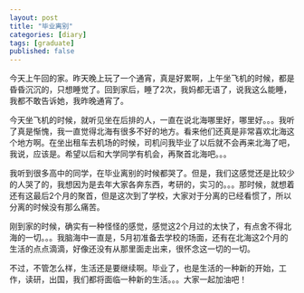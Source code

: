 ```yaml
---
layout: post
title: "毕业离别"
categories: [diary]
tags: [graduate]
published: false
---
```


今天上午回的家。昨天晚上玩了一个通宵，真是好累啊，上午坐飞机的时候，都是昏昏沉沉的，只想睡觉了。回到家后，睡了2次，我妈都无语了，说我这么能睡，我都不敢告诉她，我昨晚通宵了。

今天坐飞机的时候，就听见坐在后排的人，一直在说北海哪里好，哪里好。。。我听了真是惭愧，我一直觉得北海有很多不好的地方。看来他们还真是非常喜欢北海这个地方啊。在坐出租车去机场的时候，司机问我毕业了以后就不会再来北海了吧，我说，应该是。希望以后和大学同学有机会，再聚首北海吧。。。

我听到很多高中的同学，在毕业离别的时候都哭了。但是，我们这感觉还是比较少的人哭了的，我想因为是去年大家各奔东西，考研的，实习的。。。那时候，就想着还有这最后2个月的聚首，但是这次到了学校，大家对于分离的已经看惯了，所以分离的时候没有那么痛苦。

刚到家的时候，确实有一种怪怪的感觉，感觉这2个月过的太快了，有点舍不得北海的一切。。。我脑海中一直是，5月初准备去学校的场面，还有在北海这2个月的生活的点点滴滴，好像还没有从那里面走出来，很怀念这一切的一切。

不过，不管怎么样，生活还是要继续啊。毕业了，也是生活的一种新的开始，工作，读研，出国，我们都将面临一种新的生活。。。大家一起加油吧！